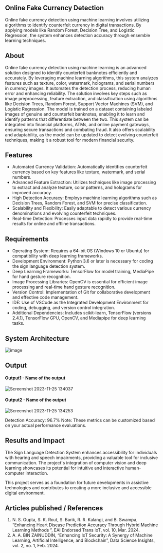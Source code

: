 ## Online Fake Currency Detection
Online fake currency detection using machine learning involves utilizing algorithms to identify counterfeit currency in digital transactions. By applying models like Random Forest, Decision Tree, and Logistic Regression, the system enhances detection accuracy through ensemble learning techniques.

## About
<!--Detailed Description about the project-->
Online fake currency detection using machine learning is an advanced solution designed to identify counterfeit banknotes efficiently and accurately. By leveraging machine learning algorithms, this system analyzes features such as texture, color, watermark, holograms, and serial numbers in currency images. It automates the detection process, reducing human error and enhancing reliability.
The solution involves key steps such as image preprocessing, feature extraction, and classification using algorithms like Decision Trees, Random Forest, Support Vector Machines (SVM), and Logistic Regression. The model is trained on a dataset containing labeled images of genuine and counterfeit banknotes, enabling it to learn and identify patterns that differentiate between the two.
This system can be integrated into financial platforms, ATMs, and online payment gateways, ensuring secure transactions and combating fraud. It also offers scalability and adaptability, as the model can be updated to detect evolving counterfeit techniques, making it a robust tool for modern financial security.

## Features
<!--List the features of the project as shown below-->
- Automated Currency Validation:
    Automatically identifies counterfeit currency based on key features like texture, watermark, and serial numbers.
- Advanced Feature Extraction:
    Utilizes techniques like image processing to extract and analyze texture, color patterns, and holograms for improved accuracy.
- High Detection Accuracy:
    Employs machine learning algorithms such as Decision Trees, Random Forest, and SVM for precise classification.
- Scalability and Flexibility:
    Easily adaptable to detect various currency denominations and evolving counterfeit techniques.
- Real-time Detection:
    Processes input data rapidly to provide real-time results for online and offline transactions.

## Requirements
<!--List the requirements of the project as shown below-->
* Operating System: Requires a 64-bit OS (Windows 10 or Ubuntu) for compatibility with deep learning frameworks.
* Development Environment: Python 3.6 or later is necessary for coding the sign language detection system.
* Deep Learning Frameworks: TensorFlow for model training, MediaPipe for hand gesture recognition.
* Image Processing Libraries: OpenCV is essential for efficient image processing and real-time hand gesture recognition.
* Version Control: Implementation of Git for collaborative development and effective code management.
* IDE: Use of VSCode as the Integrated Development Environment for coding, debugging, and version control integration.
* Additional Dependencies: Includes scikit-learn, TensorFlow (versions 2.4.1), TensorFlow GPU, OpenCV, and Mediapipe for deep learning tasks.

## System Architecture
<!--Embed the system architecture diagram as shown below-->

![image](https://github.com/user-attachments/assets/db58eabc-2f52-40a1-8309-6d9d1a0c46f7)


## Output

<!--Embed the Output picture at respective places as shown below as shown below-->
#### Output1 - Name of the output

![Screenshot 2023-11-25 134037](https://github.com/<<yourusername>>/Hand-Gesture-Recognition-System/assets/75235455/8c2b6b5c-5ed2-4ec4-b18e-5b6625402c16)

#### Output2 - Name of the output
![Screenshot 2023-11-25 134253](https://github.com/<<yourusername>>/Hand-Gesture-Recognition-System/assets/75235455/5e05c981-05ca-4aaa-aea2-d918dcf25cb7)

Detection Accuracy: 96.7%
Note: These metrics can be customized based on your actual performance evaluations.


## Results and Impact
<!--Give the results and impact as shown below-->
The Sign Language Detection System enhances accessibility for individuals with hearing and speech impairments, providing a valuable tool for inclusive communication. The project's integration of computer vision and deep learning showcases its potential for intuitive and interactive human-computer interaction.

This project serves as a foundation for future developments in assistive technologies and contributes to creating a more inclusive and accessible digital environment.

## Articles published / References
1. N. S. Gupta, S. K. Rout, S. Barik, R. R. Kalangi, and B. Swampa, “Enhancing Heart Disease Prediction Accuracy Through Hybrid Machine Learning Methods ”, EAI Endorsed Trans IoT, vol. 10, Mar. 2024.
2. A. A. BIN ZAINUDDIN, “Enhancing IoT Security: A Synergy of Machine Learning, Artificial Intelligence, and Blockchain”, Data Science Insights, vol. 2, no. 1, Feb. 2024.





